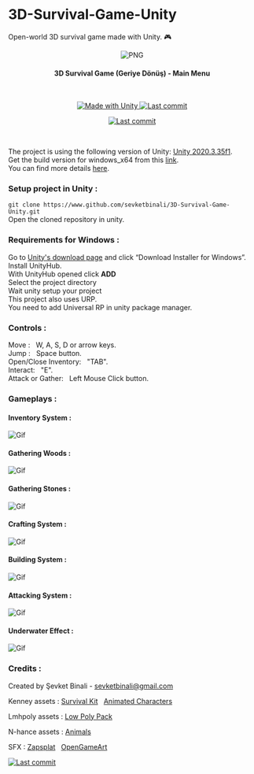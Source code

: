 # 3D-Survival-Game-Unity
Open-world 3D survival game made with Unity. 🎮 

<p align="center">
<img align="center" alt="PNG" src="https://github.com/sevketbinali/3D-Survival-Game-Unity/blob/master/Screenshots/Images/main_menu.jpg?raw=true" />
</p>

<h4 align="center"> 
	3D Survival Game (Geriye Dönüş) - Main Menu 
</h4>
 <br>




<p align="center">
 <a href="https://unity3d.com">
    <img alt="Made with Unity" src="https://img.shields.io/badge/Made%20with-Unity-57b9d3.svg?logo=unity">
    
 <a href="https://github.com/sevketbinali/3D-Survival-Game-Unity/commits">
     <img alt="Last commit" src="https://img.shields.io/github/last-commit/sevketbinali/3D-Survival-Game-Unity">
</p>


<p align="center">
<a href="https://github.com/sevketbinali/3D-Survival-Game-Unity/commits">
     <img alt="Last commit" src="https://img.shields.io/github/followers/sevketbinali?style=social">
</p>
</a>
	
<br>

The project is using the following version of Unity: [Unity 2020.3.35f1](https://unity3d.com/get-unity/download/archive). <br> 
Get the build version for windows_x64 from this [link](https://github.com/sevketbinali/3D-Survival-Game-Unity/releases/tag/alpha-v1.0). <br>
You can find more details [here](https://github.com/sevketbinali/3D-Survival-Game-Unity/blob/master/Documentation.pdf). 



### Setup project in Unity :
`git clone https://www.github.com/sevketbinali/3D-Survival-Game-Unity.git` <br>
Open the cloned repository in unity.

### Requirements for Windows :

 Go to [Unity's download page](https://store.unity.com/download) and click “Download Installer for Windows”.<br>
 Install UnityHub.<br>
 With UnityHub opened click **ADD**<br>
 Select the project directory<br>
 Wait unity setup your project <br>
 This project also uses URP. <br>
 You need to add Universal RP in unity package manager.

### Controls :
 Move  :&nbsp;&nbsp; W, A, S, D or arrow keys. <br>
 Jump :&nbsp;&nbsp; Space button. <br> 
 Open/Close Inventory:&nbsp;&nbsp; "TAB". <br>
 Interact:&nbsp;&nbsp; "E". <br>
 Attack or Gather:&nbsp;&nbsp; Left Mouse Click button.
	
### Gameplays :
	
#### Inventory System :	

![Gif](https://github.com/sevketbinali/3D-Survival-Game-Unity/blob/master/Screenshots/Gifs/inventory-and-pickup.gif)
	
#### Gathering Woods : 
	
![Gif](https://github.com/sevketbinali/3D-Survival-Game-Unity/blob/master/Screenshots/Gifs/gathering-woods.gif)
	
#### Gathering Stones : 
	
![Gif](https://github.com/sevketbinali/3D-Survival-Game-Unity/blob/master/Screenshots/Gifs/gathering-stones.gif)
	
#### Crafting System : 
	
![Gif](https://github.com/sevketbinali/3D-Survival-Game-Unity/blob/master/Screenshots/Gifs/crafting.gif)
	
#### Building System :

![Gif](https://github.com/sevketbinali/3D-Survival-Game-Unity/blob/master/Screenshots/Gifs/building-and-sleep.gif)
	
#### Attacking System : 

![Gif](https://github.com/sevketbinali/3D-Survival-Game-Unity/blob/master/Screenshots/Gifs/attacking.gif)
	
#### Underwater Effect : 

![Gif](https://github.com/sevketbinali/3D-Survival-Game-Unity/blob/master/Screenshots/Gifs/underwater-effect.gif)


### Credits : 

Created by Şevket Binali - sevketbinali@gmail.com

Kenney assets : [Survival Kit](https://www.kenney.nl/assets/survival-kit) &nbsp; [Animated Characters](https://www.kenney.nl/assets/animated-characters)

Lmhpoly assets : [Low Poly Pack](https://www.lmhpoly.com/unity-game-assets)

N-hance assets : [Animals](https://assetstore.unity.com/packages/3d/characters/animals/stylized-wild-animals-pack-159154)

SFX : [Zapsplat](https://www.zapsplat.com/?s=bear+&post_type=music&sound-effect-category-id=) &nbsp; [OpenGameArt](https://opengameart.org)

<a href="https://github.com/sevketbinali/3D-Survival-Game-Unity/stargazers">
     <img alt="Last commit" src="https://img.shields.io/github/stars/sevketbinali/3D-Survival-Game-Unity?style=plastic">
	

